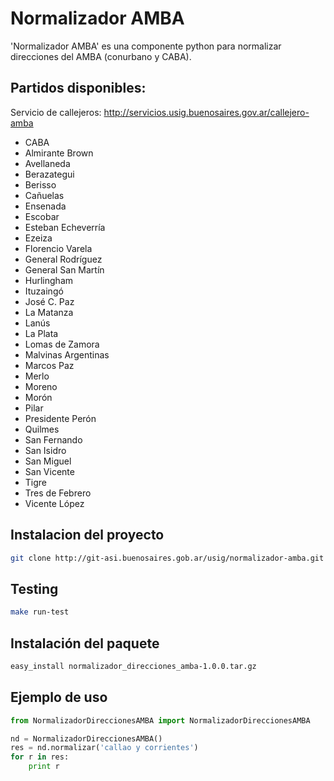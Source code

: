 # Normalizador AMBA
'Normalizador AMBA' es una componente python para normalizar direcciones del AMBA (conurbano y CABA).

## Partidos disponibles:
Servicio de callejeros: http://servicios.usig.buenosaires.gov.ar/callejero-amba
* CABA
* Almirante Brown
* Avellaneda
* Berazategui
* Berisso
* Cañuelas
* Ensenada
* Escobar
* Esteban Echeverría
* Ezeiza
* Florencio Varela
* General Rodríguez
* General San Martín
* Hurlingham
* Ituzaingó
* José C. Paz
* La Matanza
* Lanús
* La Plata
* Lomas de Zamora
* Malvinas Argentinas
* Marcos Paz
* Merlo
* Moreno
* Morón
* Pilar
* Presidente Perón
* Quilmes
* San Fernando
* San Isidro
* San Miguel
* San Vicente
* Tigre
* Tres de Febrero
* Vicente López

## Instalacion del proyecto
```sh
git clone http://git-asi.buenosaires.gob.ar/usig/normalizador-amba.git
```

## Testing
```sh
make run-test
```

## Instalación del paquete
```sh
easy_install normalizador_direcciones_amba-1.0.0.tar.gz
```

## Ejemplo de uso
```python
from NormalizadorDireccionesAMBA import NormalizadorDireccionesAMBA

nd = NormalizadorDireccionesAMBA()
res = nd.normalizar('callao y corrientes')
for r in res:
    print r
```
